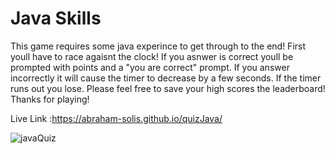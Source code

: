 # Java Skills

This game requires some java experince to get through to the end! First youll have to race agaisnt the clock! If you asnwer is correct youll be prompted with points and a "you are correct" prompt. If you answer incorrectly it will cause the timer to decrease by a few seconds. If the timer runs out you lose. Please feel free to save your high scores the leaderboard! Thanks for playing! 




Live Link :https://abraham-solis.github.io/quizJava/

<img src="![javaQuiz](https://user-images.githubusercontent.com/92957388/142356568-8c9dbfb6-55aa-478f-a5c3-acd15fe7ecfb.PNG)" alt="javaQuiz">